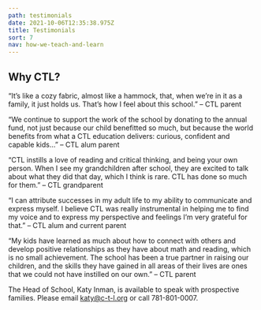 ```yaml
---
path: testimonials
date: 2021-10-06T12:35:38.975Z
title: Testimonials
sort: 7
nav: how-we-teach-and-learn
---
```

## Why CTL?

“It’s like a cozy fabric, almost like a hammock, that, when we’re in it as a family, it just holds us. That’s how I feel about this school.” – CTL parent

“We continue to support the work of the school by donating to the annual fund, not just because our child benefitted so much, but because the world benefits from what a CTL education delivers: curious, confident and capable kids…” – CTL alum parent

“CTL instills a love of reading and critical thinking, and being your own person. When I see my grandchildren after school, they are excited to talk about what they did that day, which I think is rare. CTL has done so much for them.” – CTL grandparent

“I can attribute successes in my adult life to my ability to communicate and express myself. I believe CTL was really instrumental in helping me to find my voice and to express my perspective and feelings I’m very grateful for that.” – CTL alum and current parent

“My kids have learned as much about how to connect with others and develop positive relationships as they have about math and reading, which is no small achievement. The school has been a true partner in raising our children, and the skills they have gained in all areas of their lives are ones that we could not have instilled on our own.” – CTL parent

The Head of School, Katy Inman, is available to speak with prospective families. Please email katy@c-t-l.org or call 781-801-0007.
